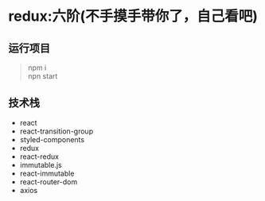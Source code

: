 # redux:六阶(不手摸手带你了，自己看吧)

## 运行项目
> npm i  
> npn start

## 技术栈
- react 
- react-transition-group
- styled-components
- redux
- react-redux
- immutable.js
- react-immutable
- react-router-dom
- axios
